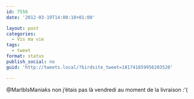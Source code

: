 ```yaml
---
id: 7556
date: '2012-03-19T14:00:10+01:00'

layout: post
categories:
  - Vis ma vie
tags:
  - tweet
format: status
publish_social: no
guid: 'http://tweets.local/?birdsite_tweet=181741859956203520'

---
```


@MarlbIsManiaks non j’étais pas là vendredi au moment de la livraison :'(